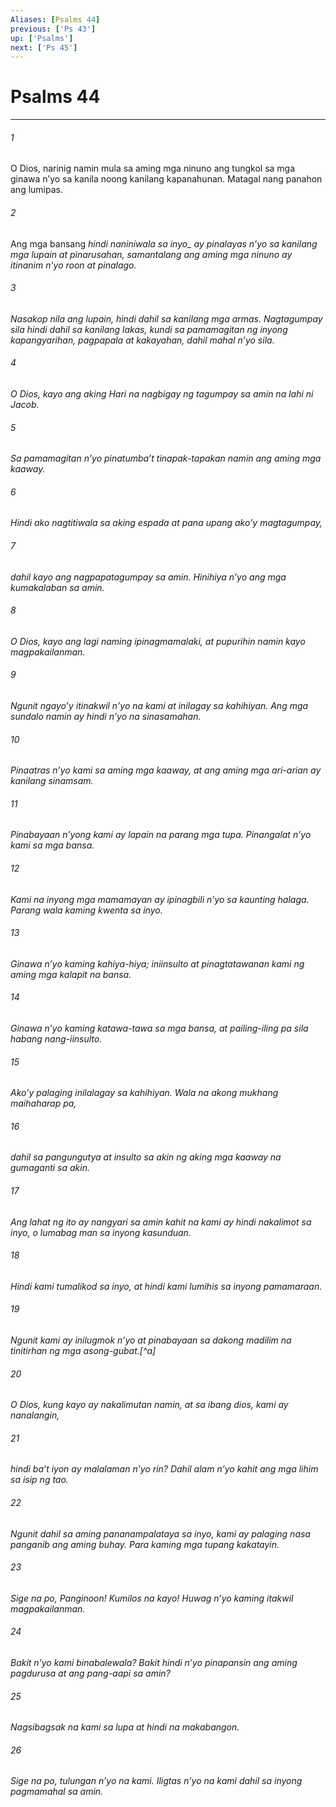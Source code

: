 ```yaml
---
Aliases: [Psalms 44]
previous: ['Ps 43']
up: ['Psalms']
next: ['Ps 45']
---
```

# Psalms 44

***






















###### 1 










O Dios, narinig namin mula sa aming mga ninuno ang tungkol sa mga ginawa nʼyo sa kanila noong kanilang kapanahunan. Matagal nang panahon ang lumipas. 





















###### 2 










Ang mga bansang <i class="trans-change">hindi naniniwala sa inyo_ ay pinalayas nʼyo sa kanilang mga lupain at pinarusahan, samantalang ang aming mga ninuno ay itinanim nʼyo roon at pinalago. 





















###### 3 










Nasakop nila ang lupain, hindi dahil sa kanilang mga armas. Nagtagumpay sila hindi dahil sa kanilang lakas, kundi sa pamamagitan ng inyong kapangyarihan, pagpapala at kakayahan, dahil mahal nʼyo sila. 





















###### 4 










O Dios, kayo ang aking Hari na nagbigay ng tagumpay sa amin na lahi ni Jacob. 





















###### 5 










Sa pamamagitan nʼyo pinatumbaʼt tinapak-tapakan namin ang aming mga kaaway. 





















###### 6 










Hindi ako nagtitiwala sa aking espada at pana upang akoʼy magtagumpay, 





















###### 7 










dahil kayo ang nagpapatagumpay sa amin. Hinihiya nʼyo ang mga kumakalaban sa amin. 





















###### 8 










O Dios, kayo ang lagi naming ipinagmamalaki, at pupurihin namin kayo magpakailanman. 





















###### 9 










Ngunit ngayoʼy itinakwil nʼyo na kami at inilagay sa kahihiyan. Ang mga sundalo namin ay hindi nʼyo na sinasamahan. 





















###### 10 










Pinaatras nʼyo kami sa aming mga kaaway, at ang aming mga ari-arian ay kanilang sinamsam. 





















###### 11 










Pinabayaan nʼyong kami ay lapain na parang mga tupa. Pinangalat nʼyo kami sa mga bansa. 





















###### 12 










Kami na inyong mga mamamayan ay ipinagbili nʼyo sa kaunting halaga. Parang wala kaming kwenta sa inyo. 





















###### 13 










Ginawa nʼyo kaming kahiya-hiya; iniinsulto at pinagtatawanan kami ng aming mga kalapit na bansa. 





















###### 14 










Ginawa nʼyo kaming katawa-tawa sa mga bansa, at pailing-iling pa sila habang nang-iinsulto. 





















###### 15 










Akoʼy palaging inilalagay sa kahihiyan. Wala na akong mukhang maihaharap pa, 





















###### 16 










dahil sa pangungutya at insulto sa akin ng aking mga kaaway na gumaganti sa akin. 





















###### 17 










Ang lahat ng ito ay nangyari sa amin kahit na kami ay hindi nakalimot sa inyo, o lumabag man sa inyong kasunduan. 





















###### 18 










Hindi kami tumalikod sa inyo, at hindi kami lumihis sa inyong pamamaraan. 





















###### 19 










Ngunit kami ay inilugmok nʼyo at pinabayaan sa dakong madilim na tinitirhan ng mga asong-gubat.[^a] 





















###### 20 










O Dios, kung kayo ay nakalimutan namin, at sa ibang dios, kami ay nanalangin, 





















###### 21 










hindi baʼt iyon ay malalaman nʼyo rin? Dahil alam nʼyo kahit ang mga lihim sa isip ng tao. 





















###### 22 










Ngunit dahil sa aming pananampalataya sa inyo, kami ay palaging nasa panganib ang aming buhay. Para kaming mga tupang kakatayin. 





















###### 23 










Sige na po, Panginoon! Kumilos na kayo! Huwag nʼyo kaming itakwil magpakailanman. 





















###### 24 










Bakit nʼyo kami binabalewala? Bakit hindi nʼyo pinapansin ang aming pagdurusa at ang pang-aapi sa amin? 





















###### 25 










Nagsibagsak na kami sa lupa at hindi na makabangon. 





















###### 26 










Sige na po, tulungan nʼyo na kami. Iligtas nʼyo na kami dahil sa inyong pagmamahal sa amin.
